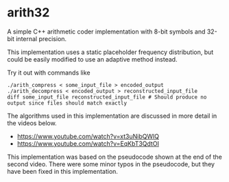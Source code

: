 # arith32

A simple C++ arithmetic coder implementation with 8-bit symbols and 32-bit internal precision.

This implementation uses a static placeholder frequency distribution, but could be easily modified to use an adaptive method instead.

Try it out with commands like
```
./arith_compress < some_input_file > encoded_output
./arith_decompress < encoded_output > reconstructed_input_file
diff some_input_file reconstructed_input_file # Should produce no output since files should match exactly
```

The algorithms used in this implementation are discussed in more detail in the videos below.
 - https://www.youtube.com/watch?v=xt3uNibQWlQ
 - https://www.youtube.com/watch?v=EqKbT3QdtOI

This implementation was based on the pseudocode shown at the end of the second video. There were some minor typos in the pseudocode, but they have been fixed in this implementation.